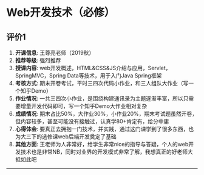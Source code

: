 # Web开发技术（必修）

## 评价1

1. **开课信息**: 王尊亮老师（2019秋）
2. **推荐等级**: 强烈推荐
3. **授课内容**: web开发概述，HTML&CSS&JS介绍与应用，Servlet，SpringMVC，Spring Data等技术，用于入门Java Spring框架
4. **考核方式**: 期末开卷考试，平时三四次代码小作业，和三人组队大作业（写一个知乎Demo）
5. **作业情况**: 一共三四次小作业，是围绕构建通讯录为主题逐渐丰富，所以只需要增量开发代码即可，写一个知乎Demo大作业相对复杂
6. **成绩情况**: 期末占比50%，大作业30%，小作业20%，期末考试题虽然开卷，但内容较多，甚至可能没有接触过，认真学80+肯定有，给分中庸
7. **心得体会**: 要真正去拥抱一门技术，并实践，通过这门课学到了很多东西，也为大三下的选修课web后端开发奠定了基础
8. **其他方面**: 王老师为人非常好，给学生非常nice的指导与答疑，个人的web开发技术也是非常NB，同时对业界的开发模式非常了解，我想真正的好老师大抵如此吧

---
